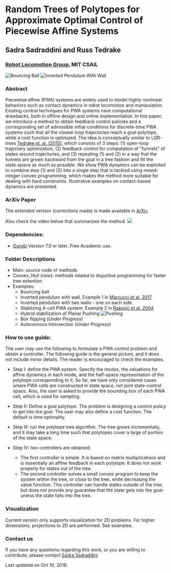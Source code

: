 # Random Trees of Polytopes for Approximate Optimal Control of Piecewise Affine Systems
## Sadra Sadraddini and Russ Tedrake
### [Robot Locomotion Group](http://groups.csail.mit.edu/locomotion/), MIT CSAIL

![Bouncing Ball](https://github.com/sadraddini/PWA-Control/raw/master/Examples/Bouncing_ball/figures/ball_iterations.gif)
![Inverted Pendulum With Wall](https://github.com/sadraddini/PWA-Control/raw/master/Examples/Inv_pendulum_wall/figures/inv_pendulum_wall_iterations.gif)

### Abstract
Piecewise affine (PWA) systems are widely used to model highly nonlinear behaviors such as contact dynamics in robot locomotion and manipulation. Existing control techniques for PWA systems have computational drawbacks, both in offline design and online implementation. 
In this paper, we introduce a method to obtain feedback control policies and a corresponding  set of admissible initial conditions for discrete-time PWA systems such that all the closed-loop trajectories reach a goal polytope, while a cost function is optimized. 
The idea is conceptually similar to LQR-trees [Tedrake et. al. (2010)](https://groups.csail.mit.edu/robotics-center/public_papers/Tedrake10.pdf), which consists of 3 steps: (1) open-loop trajectory optimization, (2) feedback control for computation of "funnels" of states around trajectories, and (3) repeating (1) and (2) in a way that the funnels are grown backward from the goal in a tree fashion and fill the state-space as much as possible. We show PWA dynamics can be exploited to combine step (1) and (2) into a single step that is tackled using mixed-integer convex programming, which makes the method more suitable for dealing with hard constraints. Illustrative examples on contact-based dynamics are presented. 

### ArXiv Paper
The extended version (corrections made) is made available in [ArXiv](https://arxiv.org/pdf/1809.09716.pdf)

Also check the video below that summarizes the method.
[![](http://img.youtube.com/vi/gGH0EuIzkgY/0.jpg)](http://www.youtube.com/watch?v=gGH0EuIzkgY "Polytopic Trees")

### Dependencies:
* [Gurobi](http://www.gurobi.com/) Version 7.0 or later. Free Academic use.

### Folder Descriptions
* Main: source code of methods
* Convex_Hull (*new*): methods related to disjuctive programming for faster tree extention 
* Examples: 
    * Bouncing ball 
    * Inverted pendulum with wall, Example 1 in [Marcucci et al. 2017](http://groups.csail.mit.edu/robotics-center/public_papers/Marcucci17.pdf)
    * Inverted pendulum with two walls - one on each side
    * Stablizing 4-cell PWA system: Example 2 in [Rakovic et al. 2004](https://www.researchgate.net/profile/Michal_Kvasnica/publication/4143171_Computation_of_invariant_sets_for_piecewise_affine_discrete_time_systems_subject_to_bounded_disturbances/links/54d0b5930cf298d65668244c/Computation-of-invariant-sets-for-piecewise-affine-discrete-time-systems-subject-to-bounded-disturbances.pdf)
    * Hybrid stabilization of Planar Pushing ![Pushing](https://raw.githubusercontent.com/sadraddini/PWA-Control/master/Examples/pushing_box/figures/pushing.gif)
    * Box flipping (*Under Progress*)
    * Autonomous Intersection (*Under Progress*)
    

### How to use guide:
The user may use the following to formulate a PWA control problem and obtain a controller. The following guide is the general picture, and it does not include minor details. The reader is encouraged to check the examples. 

* Step I: define the PWA system. Specify the modes, the valuations for affine dynamics in each mode, and the half-space representation of the polytope corresponding to it. 
So far, we have only considered cases where PWA cells are constructed in state space, not joint state-control space. Also, the user is asked to provide the bounding box of each PWA cell, which is used for sampling.

* Step II: Define a goal polytope. The problem is designing a control policy to get into the goal. The user may also define a cost function. The default is time optimality. 

* Step III: run the polytope tree algorithm. The tree grows incrementally, and it may take a long time such that polytopes cover a large of portion of the state space.

* Step IV: two controllers are obtained:
    * The first controller is simple. It is based on matrix multiplications and is essentially an affine feedback in each polytope. It does not work properly for states out of the tree. 
    * The second controller solves a small convex program to keep the system within the tree, or close to the tree, while decreasing the value function. This controller can handle states outside of the tree, but does not provide any guarantee that the state gets into the goal- unless the state falls into the tree.

### Visualization
Current version only supports visualization for 2D problems. For higher dimensions, projections to 2D are performed. See examples. 

### Contact us
If you have any questions regarding this work, or you are willing to contribute, please contact [Sadra Sadraddini](mailto:sadra@mit.edu) 

Last updated on Oct 10, 2018. 